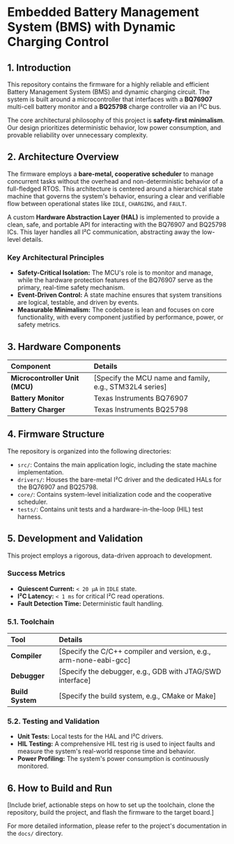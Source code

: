 # Embedded Battery Management System (BMS) with Dynamic Charging Control

## 1. Introduction

This repository contains the firmware for a highly reliable and efficient Battery Management System (BMS) and dynamic charging circuit. The system is built around a microcontroller that interfaces with a **BQ76907** multi-cell battery monitor and a **BQ25798** charge controller via an I²C bus.

The core architectural philosophy of this project is **safety-first minimalism**. Our design prioritizes deterministic behavior, low power consumption, and provable reliability over unnecessary complexity.

## 2. Architecture Overview

The firmware employs a **bare-metal, cooperative scheduler** to manage concurrent tasks without the overhead and non-deterministic behavior of a full-fledged RTOS. This architecture is centered around a hierarchical state machine that governs the system's behavior, ensuring a clear and verifiable flow between operational states like `IDLE`, `CHARGING`, and `FAULT`.

A custom **Hardware Abstraction Layer (HAL)** is implemented to provide a clean, safe, and portable API for interacting with the BQ76907 and BQ25798 ICs. This layer handles all I²C communication, abstracting away the low-level details.

### Key Architectural Principles

- **Safety-Critical Isolation:** The MCU's role is to monitor and manage, while the hardware protection features of the BQ76907 serve as the primary, real-time safety mechanism.
- **Event-Driven Control:** A state machine ensures that system transitions are logical, testable, and driven by events.
- **Measurable Minimalism:** The codebase is lean and focuses on core functionality, with every component justified by performance, power, or safety metrics.

## 3. Hardware Components

| Component | Details |
| :--- | :--- |
| **Microcontroller Unit (MCU)** | [Specify the MCU name and family, e.g., STM32L4 series] |
| **Battery Monitor** | Texas Instruments BQ76907 |
| **Battery Charger** | Texas Instruments BQ25798 |

## 4. Firmware Structure

The repository is organized into the following directories:

- `src/`: Contains the main application logic, including the state machine implementation.
- `drivers/`: Houses the bare-metal I²C driver and the dedicated HALs for the BQ76907 and BQ25798.
- `core/`: Contains system-level initialization code and the cooperative scheduler.
- `tests/`: Contains unit tests and a hardware-in-the-loop (HIL) test harness.

## 5. Development and Validation

This project employs a rigorous, data-driven approach to development.

### Success Metrics

- **Quiescent Current:** `< 20 µA` in `IDLE` state.
- **I²C Latency:** `< 1 ms` for critical I²C read operations.
- **Fault Detection Time:** Deterministic fault handling.

### 5.1. Toolchain

| Tool | Details |
| :--- | :--- |
| **Compiler** | [Specify the C/C++ compiler and version, e.g., arm-none-eabi-gcc] |
| **Debugger** | [Specify the debugger, e.g., GDB with JTAG/SWD interface] |
| **Build System** | [Specify the build system, e.g., CMake or Make] |

### 5.2. Testing and Validation

- **Unit Tests:** Local tests for the HAL and I²C drivers.
- **HIL Testing:** A comprehensive HIL test rig is used to inject faults and measure the system's real-world response time and behavior.
- **Power Profiling:** The system's power consumption is continuously monitored.

## 6. How to Build and Run

[Include brief, actionable steps on how to set up the toolchain, clone the repository, build the project, and flash the firmware to the target board.]

For more detailed information, please refer to the project's documentation in the `docs/` directory.
